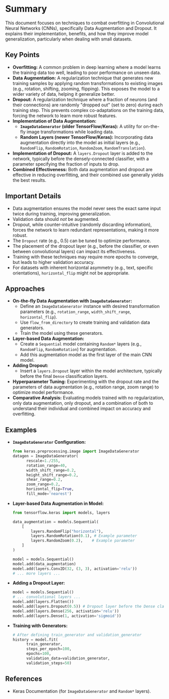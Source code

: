 # Summary
This document focuses on techniques to combat overfitting in Convolutional Neural Networks (CNNs), specifically Data Augmentation and Dropout. It explains their implementation, benefits, and how they improve model generalization, particularly when dealing with small datasets.

## Key Points
* **Overfitting:** A common problem in deep learning where a model learns the training data too well, leading to poor performance on unseen data.
* **Data Augmentation:** A regularization technique that generates new training samples by applying random transformations to existing images (e.g., rotation, shifting, zooming, flipping). This exposes the model to a wider variety of data, helping it generalize better.
* **Dropout:** A regularization technique where a fraction of neurons (and their connections) are randomly "dropped out" (set to zero) during each training step. This prevents complex co-adaptations on the training data, forcing the network to learn more robust features.
* **Implementation of Data Augmentation:**
    * **`ImageDataGenerator` (older TensorFlow/Keras):** A utility for on-the-fly image transformations while loading data.
    * **Random Layers (newer TensorFlow/Keras):** Incorporating data augmentation directly into the model as initial layers (e.g., `RandomFlip`, `RandomRotation`, `RandomZoom`, `RandomTranslation`).
* **Implementation of Dropout:** A `layers.Dropout` layer is added to the network, typically before the densely-connected classifier, with a parameter specifying the fraction of inputs to drop.
* **Combined Effectiveness:** Both data augmentation and dropout are effective in reducing overfitting, and their combined use generally yields the best results.

## Important Details
* Data augmentation ensures the model never sees the exact same input twice during training, improving generalization.
* Validation data should *not* be augmented.
* Dropout, while counter-intuitive (randomly discarding information), forces the network to learn redundant representations, making it more robust.
* The `Dropout` rate (e.g., 0.5) can be tuned to optimize performance.
* The placement of the dropout layer (e.g., before the classifier, or even between convolutional layers) can impact its effectiveness.
* Training with these techniques may require more epochs to converge, but leads to higher validation accuracy.
* For datasets with inherent horizontal asymmetry (e.g., text, specific orientations), `horizontal_flip` might not be appropriate.

## Approaches
* **On-the-fly Data Augmentation with `ImageDataGenerator`:**
    * Define an `ImageDataGenerator` instance with desired transformation parameters (e.g., `rotation_range`, `width_shift_range`, `horizontal_flip`).
    * Use `flow_from_directory` to create training and validation data generators.
    * Train the model using these generators.
* **Layer-based Data Augmentation:**
    * Create a `Sequential` model containing `Random*` layers (e.g., `RandomFlip`, `RandomRotation`) for augmentation.
    * Add this augmentation model as the first layer of the main CNN model.
* **Adding Dropout:**
    * Insert a `layers.Dropout` layer within the model architecture, typically before the final `Dense` classification layers.
* **Hyperparameter Tuning:** Experimenting with the dropout rate and the parameters of data augmentation (e.g., rotation range, zoom range) to optimize model performance.
* **Comparative Analysis:** Evaluating models trained with no regularization, only data augmentation, only dropout, and a combination of both to understand their individual and combined impact on accuracy and overfitting.

## Examples
* **`ImageDataGenerator` Configuration:**
    ```python
    from keras.preprocessing.image import ImageDataGenerator
    datagen = ImageDataGenerator(
          rescale=1./255,
          rotation_range=40,
          width_shift_range=0.2,
          height_shift_range=0.2,
          shear_range=0.2,
          zoom_range=0.2,
          horizontal_flip=True,
          fill_mode='nearest')
    ```
* **Layer-based Data Augmentation in Model:**
    ```python
    from tensorflow.keras import models, layers

    data_augmentation = models.Sequential(
        [
            layers.RandomFlip("horizontal"),
            layers.RandomRotation(0.1), # Example parameter
            layers.RandomZoom(0.2),    # Example parameter
        ]
    )

    model = models.Sequential()
    model.add(data_augmentation)
    model.add(layers.Conv2D(32, (3, 3), activation='relu'))
    # ... more layers ...
    ```
* **Adding a Dropout Layer:**
    ```python
    model = models.Sequential()
    # ... convolutional layers ...
    model.add(layers.Flatten())
    model.add(layers.Dropout(0.5)) # Dropout layer before the Dense classifier
    model.add(layers.Dense(256, activation='relu'))
    model.add(layers.Dense(1, activation='sigmoid'))
    ```
* **Training with Generators:**
    ```python
    # After defining train_generator and validation_generator
    history = model.fit(
          train_generator,
          steps_per_epoch=100,
          epochs=100,
          validation_data=validation_generator,
          validation_steps=50)
    ```

## References
* Keras Documentation (for `ImageDataGenerator` and `Random*` layers).